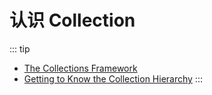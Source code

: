 # 认识 Collection

::: tip
- [The Collections Framework](https://dev.java/learn/api/collections-framework/)
- [Getting to Know the Collection Hierarchy](https://dev.java/learn/api/collections-framework/organization/)
:::
